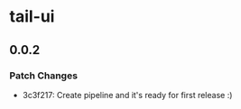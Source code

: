 # tail-ui

## 0.0.2

### Patch Changes

- 3c3f217: Create pipeline and it's ready for first release :)
